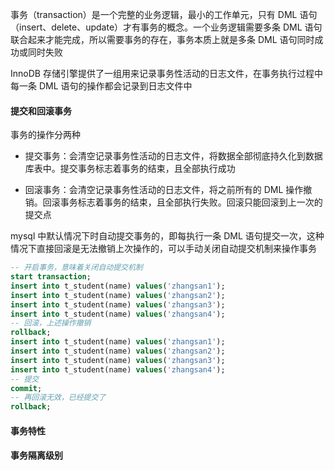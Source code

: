 事务（transaction）是一个完整的业务逻辑，最小的工作单元，只有 DML 语句（insert、delete、update）才有事务的概念。一个业务逻辑需要多条 DML 语句联合起来才能完成，所以需要事务的存在，事务本质上就是多条 DML 语句同时成功或同时失败

InnoDB 存储引擎提供了一组用来记录事务性活动的日志文件，在事务执行过程中每一条 DML 语句的操作都会记录到日志文件中

#### 提交和回滚事务

事务的操作分两种

- 提交事务：会清空记录事务性活动的日志文件，将数据全部彻底持久化到数据库表中。提交事务标志着事务的结束，且全部执行成功

- 回滚事务：会清空记录事务性活动的日志文件，将之前所有的 DML 操作撤销。回滚事务标志着事务的结束，且全部执行失败。回滚只能回滚到上一次的提交点

mysql 中默认情况下时自动提交事务的，即每执行一条 DML 语句提交一次，这种情况下直接回滚是无法撤销上次操作的，可以手动关闭自动提交机制来操作事务

```sql
-- 开启事务，意味着关闭自动提交机制
start transaction;
insert into t_student(name) values('zhangsan1');
insert into t_student(name) values('zhangsan2');
insert into t_student(name) values('zhangsan3');
insert into t_student(name) values('zhangsan4');
-- 回滚，上述操作撤销
rollback;
insert into t_student(name) values('zhangsan1');
insert into t_student(name) values('zhangsan2');
insert into t_student(name) values('zhangsan3');
insert into t_student(name) values('zhangsan4');
-- 提交
commit;
-- 再回滚无效，已经提交了
rollback;
```

#### 事务特性

#### 事务隔离级别
